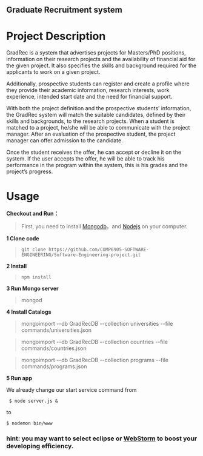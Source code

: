 Graduate Recruitment system
---

# Project Description
GradRec is a system that advertises projects for Masters/PhD positions, information on their research projects and the availability of financial aid for the given project. It also specifies the skills and background required for the applicants to work on a given project.

Additionally, prospective students can register and create a profile where they provide their academic information, research interests, work experience, intended start date and the need for financial support.

With both the project definition and the prospective students’ information, the GradRec system will match the suitable candidates, defined by their skills and backgrounds, to the research projects. When a student is matched to a project, he/she will be able to communicate with the project manager. After an evaluation of the prospective student, the project manager can offer admission to the candidate. 

Once the student receives the offer, he can accept or decline it on the system. If the user accepts the offer, he will be able to track his performance in the program within the system, this is his grades and the project’s progress.

#  Usage

 **Checkout and Run：**

   > First, you need to install [Mongodb](http://www.mongodb.org/)，and [Nodejs](http://nodejs.org/ "Nodejs") on your computer.

 **1 Clone code**

  >  `git clone https://github.com/COMP6905-SOFTWARE-ENGINEERING/Software-Engineering-project.git`


 **2 Install**

 >  `npm install`


**3 Run Mongo server**

 >   mongod

 **4 Install Catalogs**

>   mongoimport --db GradRecDB --collection universities --file commands/universities.json

>   mongoimport --db GradRecDB --collection countries --file commands/countries.json

>   mongoimport --db GradRecDB --collection programs --file commands/programs.json

 **5 Run app**


We already change our start service command from
```
 $ node server.js &
 ```
 to
 ```
 $ nodemon bin/www
 ```


### hint: you may want to select eclipse or [WebStorm](https://www.jetbrains.com/webstorm/) to boost your developing efficiency.


